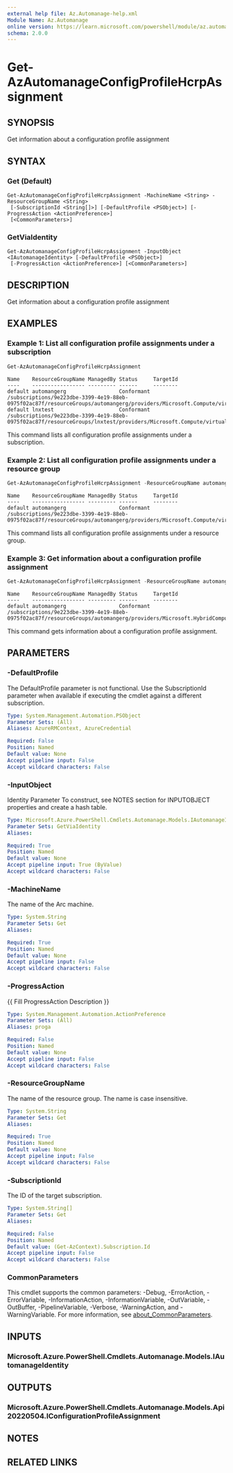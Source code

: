 ```yaml
---
external help file: Az.Automanage-help.xml
Module Name: Az.Automanage
online version: https://learn.microsoft.com/powershell/module/az.automanage/get-azautomanageconfigprofilehcrpassignment
schema: 2.0.0
---
```


# Get-AzAutomanageConfigProfileHcrpAssignment

## SYNOPSIS
Get information about a configuration profile assignment

## SYNTAX

### Get (Default)
```
Get-AzAutomanageConfigProfileHcrpAssignment -MachineName <String> -ResourceGroupName <String>
 [-SubscriptionId <String[]>] [-DefaultProfile <PSObject>] [-ProgressAction <ActionPreference>]
 [<CommonParameters>]
```

### GetViaIdentity
```
Get-AzAutomanageConfigProfileHcrpAssignment -InputObject <IAutomanageIdentity> [-DefaultProfile <PSObject>]
 [-ProgressAction <ActionPreference>] [<CommonParameters>]
```

## DESCRIPTION
Get information about a configuration profile assignment

## EXAMPLES

### Example 1: List all configuration profile assignments under a subscription
```powershell
Get-AzAutomanageConfigProfileHcrpAssignment
```

```output
Name    ResourceGroupName ManagedBy Status     TargetId
----    ----------------- --------- ------     --------
default automangerg                 Conformant /subscriptions/9e223dbe-3399-4e19-88eb-0975f02ac87f/resourceGroups/automangerg/providers/Microsoft.Compute/virtualMachines/aglinuxvm
default lnxtest                     Conformant /subscriptions/9e223dbe-3399-4e19-88eb-0975f02ac87f/resourceGroups/lnxtest/providers/Microsoft.Compute/virtualMachines/advisortest2
```

This command lists all configuration profile assignments under a subscription.

### Example 2: List all configuration profile assignments under a resource group
```powershell
Get-AzAutomanageConfigProfileHcrpAssignment -ResourceGroupName automangerg
```

```output
Name    ResourceGroupName ManagedBy Status     TargetId
----    ----------------- --------- ------     --------
default automangerg                 Conformant /subscriptions/9e223dbe-3399-4e19-88eb-0975f02ac87f/resourceGroups/automangerg/providers/Microsoft.Compute/virtualMachines/aglinuxvm
```

This command lists all configuration profile assignments under a resource group.

### Example 3: Get information about a configuration profile assignment
```powershell
Get-AzAutomanageConfigProfileHcrpAssignment -ResourceGroupName automangerg -MachineName aglinuxmachines
```

```output
Name    ResourceGroupName ManagedBy Status     TargetId
----    ----------------- --------- ------     --------
default automangerg                 Conformant /subscriptions/9e223dbe-3399-4e19-88eb-0975f02ac87f/resourceGroups/automangerg/providers/Microsoft.HybridCompute/machines/aglinuxmachines
```

This command gets information about a configuration profile assignment.

## PARAMETERS

### -DefaultProfile
The DefaultProfile parameter is not functional.
Use the SubscriptionId parameter when available if executing the cmdlet against a different subscription.

```yaml
Type: System.Management.Automation.PSObject
Parameter Sets: (All)
Aliases: AzureRMContext, AzureCredential

Required: False
Position: Named
Default value: None
Accept pipeline input: False
Accept wildcard characters: False
```

### -InputObject
Identity Parameter
To construct, see NOTES section for INPUTOBJECT properties and create a hash table.

```yaml
Type: Microsoft.Azure.PowerShell.Cmdlets.Automanage.Models.IAutomanageIdentity
Parameter Sets: GetViaIdentity
Aliases:

Required: True
Position: Named
Default value: None
Accept pipeline input: True (ByValue)
Accept wildcard characters: False
```

### -MachineName
The name of the Arc machine.

```yaml
Type: System.String
Parameter Sets: Get
Aliases:

Required: True
Position: Named
Default value: None
Accept pipeline input: False
Accept wildcard characters: False
```

### -ProgressAction
{{ Fill ProgressAction Description }}

```yaml
Type: System.Management.Automation.ActionPreference
Parameter Sets: (All)
Aliases: proga

Required: False
Position: Named
Default value: None
Accept pipeline input: False
Accept wildcard characters: False
```

### -ResourceGroupName
The name of the resource group.
The name is case insensitive.

```yaml
Type: System.String
Parameter Sets: Get
Aliases:

Required: True
Position: Named
Default value: None
Accept pipeline input: False
Accept wildcard characters: False
```

### -SubscriptionId
The ID of the target subscription.

```yaml
Type: System.String[]
Parameter Sets: Get
Aliases:

Required: False
Position: Named
Default value: (Get-AzContext).Subscription.Id
Accept pipeline input: False
Accept wildcard characters: False
```

### CommonParameters
This cmdlet supports the common parameters: -Debug, -ErrorAction, -ErrorVariable, -InformationAction, -InformationVariable, -OutVariable, -OutBuffer, -PipelineVariable, -Verbose, -WarningAction, and -WarningVariable. For more information, see [about_CommonParameters](http://go.microsoft.com/fwlink/?LinkID=113216).

## INPUTS

### Microsoft.Azure.PowerShell.Cmdlets.Automanage.Models.IAutomanageIdentity

## OUTPUTS

### Microsoft.Azure.PowerShell.Cmdlets.Automanage.Models.Api20220504.IConfigurationProfileAssignment

## NOTES

## RELATED LINKS
